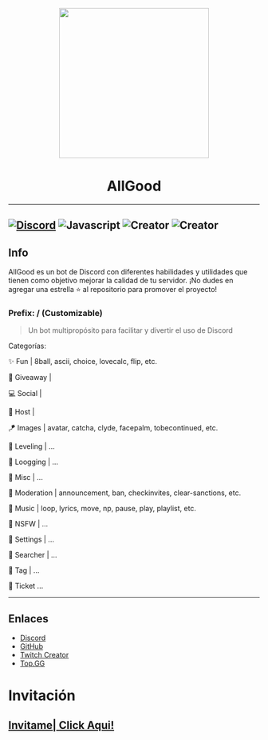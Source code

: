 <p align="center">
  <img width="300" height="300" src="https://i.imgur.com/GEhC6eH.png">
</p>
  
<h1 align="center">
  AllGood
  <br>
</h1>

---
[![Discord](https://img.shields.io/badge/Discord-ClickMe-8A5BFD?logo=discord&style=for-the-badge)](https://discord.com/invite/bytuvpvV75)
![Javascript](https://img.shields.io/badge/Code-JavaScript-yellow?style=for-the-badge&logo=javascript)
![Creator](https://img.shields.io/badge/Creator-Lui-red?style=for-the-badge&logoColor=white&logo=android)
![Creator](https://img.shields.io/badge/Editor-VSC-blue?style=for-the-badge&logoColor=blue&logo=visualstudiocode)
---
## Info

AllGood es un bot de Discord con diferentes habilidades y utilidades que tienen como objetivo mejorar la calidad de tu servidor.
¡No dudes en agregar una estrella ⭐ al repositorio para promover el proyecto!

### Prefix: / (Customizable)

> Un bot multipropósito para facilitar y divertir el uso de Discord

Categorías:

✨ Fun | 8ball, ascii, choice, lovecalc, flip, etc.

🎉 Giveaway |

💻 Social |

🔩 Host |

🪁 Images | avatar, catcha, clyde, facepalm, tobecontinued, etc.

🧪 Leveling | ...

💾 Loogging | ...

🎪 Misc | ...

🔐 Moderation | announcement, ban, checkinvites, clear-sanctions, etc.

📀 Music | loop, lyrics, move, np, pause, play, playlist, etc.

🚫 NSFW | ...

🔗 Settings | ...

🛒 Searcher | ...

🎫 Tag | ...

🔖 Ticket  ...

---

## Enlaces

* [Discord](https://discord.gg/bytuvpvV75)
* [GitHub](https://github.com/zLuisTv/AllGoot-Bot)
* [Twitch Creator](https://www.twitch.tv/zluisone)
* [Top.GG](https://top.gg/bot/717761856051085344)

# Invitación
## [Invitame| Click Aqui!](https://discord.com/oauth2/authorize?client_id=717761856051085344&permissions=4730011918&scope=bot)

